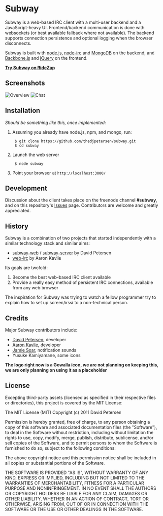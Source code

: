 Subway
======

Subway is a web-based IRC client with a multi-user backend and a
JavaScript-heavy UI. Frontend/backend communication is done with
websockets (or best available fallback where not available).
The backend supports connection persistence and optional logging when the
browser disconnects.

Subway is built with [node.js](http://nodejs.org/),
[node-irc](https://github.com/martynsmith/node-irc)
and [MongoDB](http://www.mongodb.org/) on the backend,
and [Backbone.js](http://documentcloud.github.com/backbone/) and
[jQuery](http://jquery.com/) on the frontend.

**[Try Subway on RideZap](http://ridezap.com:3000)**

Screenshots
------------
![Overview](http://people.oregonstate.edu/~petersed/overview.png)
![Chat](http://people.oregonstate.edu/~petersed/chat.png)

Installation
------------

*Should be something like this, once implemented:*

1. Assuming you already have node.js, npm, and mongo, run:

        $ git clone https://github.com/thedjpetersen/subway.git
        $ cd subway

2. Launch the web server

        $ node subway

3. Point your browser at `http://localhost:3000/`


Development
-----------

Discussion about the client takes place on the freenode channel **#subway**, and on
this repository's [Issues](https://github.com/thedjpetersen/subway/issues) page.
Contributors are welcome and greatly appreciated.


History
-------

Subway is a combination of two projects that started independently
with a similar technology stack and similar aims:

- [subway-web](https://github.com/thedjpetersen/subway-web) /
  [subway-server](https://github.com/thedjpetersen/subway-server)
  by David Petersen
- [web-irc](https://github.com/akavlie/web-irc) by Aaron Kavlie

Its goals are twofold:
1) Become the best web-based IRC client available
2) Provide a really easy method of persistent IRC connections, available
   from any web browser

The inspiration for Subway was trying to watch a fellow programmer try
to explain how to set up screen/irssi to a non-technical person.


Credits
-------

Major Subway contributors include:

- [David Petersen](https://github.com/thedjpetersen), developer
- [Aaron Kavlie](https://github.com/akavlie), developer
- [Jamie Soar](http://www.jamiesoarmusic.co.uk/), notification sounds
- Yusuke Kamiyamane, some icons

**The logo right now is a Gowalla icon, we are not planning on keeping this, we are only planning on using it as a placeholder**


License
-------

Excepting third-party assets (licensed as specified in their respective files
or directories), this project is covered by the MIT License:


The MIT License (MIT)
Copyright (c) 2011 David Petersen

Permission is hereby granted, free of charge, to any person obtaining a copy of
this software and associated documentation files (the "Software"), to deal in
the Software without restriction, including without limitation the rights to
use, copy, modify, merge, publish, distribute, sublicense, and/or sell copies
of the Software, and to permit persons to whom the Software is furnished to do
so, subject to the following conditions:

The above copyright notice and this permission notice shall be included in all
copies or substantial portions of the Software.

THE SOFTWARE IS PROVIDED "AS IS", WITHOUT WARRANTY OF ANY KIND, EXPRESS OR
IMPLIED, INCLUDING BUT NOT LIMITED TO THE WARRANTIES OF MERCHANTABILITY,
FITNESS FOR A PARTICULAR PURPOSE AND NONINFRINGEMENT. IN NO EVENT SHALL THE
AUTHORS OR COPYRIGHT HOLDERS BE LIABLE FOR ANY CLAIM, DAMAGES OR OTHER
LIABILITY, WHETHER IN AN ACTION OF CONTRACT, TORT OR OTHERWISE, ARISING FROM,
OUT OF OR IN CONNECTION WITH THE SOFTWARE OR THE USE OR OTHER DEALINGS IN THE
SOFTWARE.
